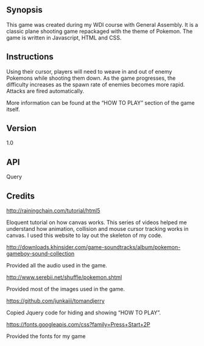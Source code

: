 ## Synopsis

This game was created during my WDI course with General Assembly. It is a classic plane shooting game repackaged with the theme of Pokemon. The game is written in Javascript, HTML and CSS. 

## Instructions

Using their cursor, players will need to weave in and out of enemy Pokemons while shooting them down. As the game progresses, the difficulty increases as the spawn rate of enemies becomes more rapid. Attacks are fired automatically. 

More information can be found at the “HOW TO PLAY” section of the game itself.    

## Version

1.0

## API

Query

## Credits

http://rainingchain.com/tutorial/html5

Eloquent tutorial on how canvas works. This series of videos helped me understand how animation, collision and mouse cursor tracking works in canvas. I used this website to lay out the skeleton of my code.


http://downloads.khinsider.com/game-soundtracks/album/pokemon-gameboy-sound-collection

Provided all the audio used in the game.


http://www.serebii.net/shuffle/pokemon.shtml

Provided most of the images used in the game.


https://github.com/junkaiii/tomandjerry

Copied Jquery code for hiding and showing “HOW TO PLAY”.


https://fonts.googleapis.com/css?family=Press+Start+2P

Provided the fonts for my game

 



